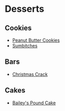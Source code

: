 # Desserts
## Cookies
* [Peanut Butter Cookies](peanut-butter-cookies.md)
* [Sumbitches](sumbitches.md)

## Bars
* [Christmas Crack](christmas-crack.md)

## Cakes
* [Bailey's Pound Cake](baileys-pound-cake.md)